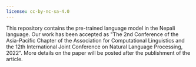 ```yaml
---
license: cc-by-nc-sa-4.0
---
```

This repository contains the pre-trained language model in the Nepali language. Our work has been accepted as "The 2nd Conference of the Asia-Pacific Chapter of the Association for Computational Linguistics and the 12th International Joint Conference on Natural Language Processing, 2022". More details on the paper will be posted after the publishment of the article. 